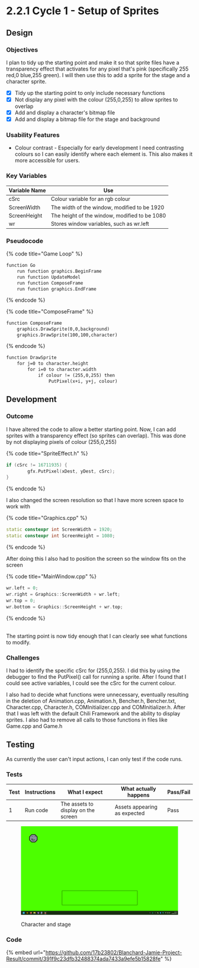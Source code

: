 # 2.2.1 Cycle 1 - Setup of Sprites

## Design

### Objectives

I plan to tidy up the starting point and make it so that sprite files have a transparency effect that activates for any pixel that's pink (specifically 255 red,0 blue,255 green). I will then use this to add a sprite for the stage and a character sprite.

* [x] Tidy up the starting point to only include necessary functions
* [x] Not display any pixel with the colour (255,0,255) to allow sprites to overlap
* [x] Add and display a character's bitmap file
* [x] Add and display a bitmap file for the stage and background

### Usability Features

* Colour contrast - Especially for early development I need contrasting colours so I can easily identify where each element is. This also makes it more accessible for users.

### Key Variables

| Variable Name | Use                                           |
| ------------- | --------------------------------------------- |
| cSrc          | Colour variable for an rgb colour             |
| ScreenWidth   | The width of the window, modified to be 1920  |
| ScreenHeight  | The height of the window, modified to be 1080 |
| wr            | Stores window variables, such as wr.left      |

### Pseudocode

{% code title="Game Loop" %}
```
function Go
    run function graphics.BeginFrame
    run function UpdateModel
    run function ComposeFrame
    run function graphics.EndFrame
```
{% endcode %}

{% code title="ComposeFrame" %}
```
function ComposeFrame
    graphics.DrawSprite(0,0,background)
    graphics.DrawSprite(100,100,character)
```
{% endcode %}

```
function DrawSprite
    for j=0 to character.height
        for i=0 to character.width
            if colour != (255,0,255) then
                PutPixel(x+i, y+j, colour)
```

## Development

### Outcome

I have altered the code to allow a better starting point. Now, I can add sprites with a transparency effect (so sprites can overlap). This was done by not displaying pixels of colour (255,0,255)

{% code title="SpriteEffect.h" %}
```cpp
if (cSrc != 16711935) {
		gfx.PutPixel(xDest, yDest, cSrc);
}
```
{% endcode %}

I also changed the screen resolution so that I have more screen space to work with

{% code title="Graphics.cpp" %}
```cpp
static constexpr int ScreenWidth = 1920;
static constexpr int ScreenHeight = 1080;
```
{% endcode %}

After doing this I also had to position the screen so the window fits on the screen

{% code title="MainWindow.cpp" %}
```cpp
wr.left = 0;
wr.right = Graphics::ScreenWidth + wr.left;
wr.top = 0;
wr.bottom = Graphics::ScreenHeight + wr.top;
```
{% endcode %}

\
The starting point is now tidy enough that I can clearly see what functions to modify.&#x20;

### Challenges

I had to identify the specific cSrc for (255,0,255). I did this by using the debugger to find the PutPixel() call for running a sprite. After I found that I could see active variables, I could see the cSrc for the current colour.&#x20;

I also had to decide what functions were unnecessary, eventually resulting in the deletion of Animation.cpp, Animation.h, Bencher.h, Bencher.txt, Character.cpp, Character.h, COMInitializer.cpp and COMInitializer.h. After that I was left with the default Chili Framework and the ability to display sprites. I also had to remove all calls to those functions in files like Game.cpp and Game.h

## Testing

As currently the user can't input actions, I can only test if the code runs.

### Tests

| Test | Instructions | What I expect                       | What actually happens        | Pass/Fail |
| ---- | ------------ | ----------------------------------- | ---------------------------- | --------- |
| 1    | Run code     | The assets to display on the screen | Assets appearing as expected | Pass      |

<figure><img src="../.gitbook/assets/image (12) (1).png" alt=""><figcaption><p>Character and stage</p></figcaption></figure>

### Code

{% embed url="https://github.com/17b23802/Blanchard-Jamie-Project-Result/commit/391f9c23dfb32488374ada7433a9efe5b15828fe" %}
